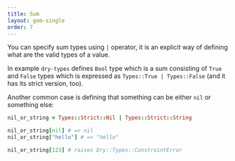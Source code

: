 ```yaml
---
title: Sum
layout: gem-single
order: 7
---
```


You can specify sum types using `|` operator, it is an explicit way of defining what are the valid types of a value.

In example `dry-types` defines `Bool` type which is a sum consisting of `True` and `False` types which is expressed as `Types::True | Types::False` (and it has its strict version, too).

Another common case is defining that something can be either `nil` or something else:

``` ruby
nil_or_string = Types::Strict::Nil | Types::Strict::String

nil_or_string[nil] # => nil
nil_or_string["hello"] # => "hello"

nil_or_string[123] # raises Dry::Types::ConstraintError
```
